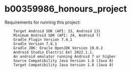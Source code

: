 # b00359986_honours_project

Requirements for running this project:
        
        Target Android SDK (API: 33, Android 13)
        Minimum Android SDK (API: 24, Android 7)
        Gradle Plugin Version 7.4.1
        Gradle Version 7.6.1
        Gradle JDK: Oracle OpenJDK Version 19.0.2
        Android Studio Electric Eel 2022.1.1.
        An android emulator running Android 7 or higher
        Source Compatibility Java Version 1.8 (Java 8)
        Target Compatibility Java Version 1.8 (Java 8)
        
